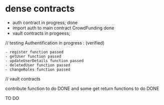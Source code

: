 # dense contracts
- auth contract in progress;  done
- import auth to main contract CrowdFunding  done
- vault contracts in progeess; 


// testing  Authentification in progress : (verified)

    - register function passed 
    - getUser function passed
    - updateUserDetails function passed
    - deletedUser function passed
    - changeRoles function passed



// vault contracts

contribute function to do  DONE
and some get return functions to do DONE

<!-- VAULT.SOL TESTING -->  TO DO
    